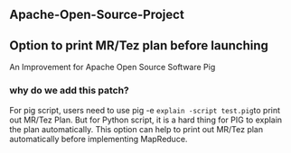 ## Apache-Open-Source-Project

## Option to print MR/Tez plan before launching
An Improvement for Apache Open Source Software Pig

### why do we add this patch?
For pig script, users need to use pig -e ```explain -script test.pig```to print out MR/Tez Plan. But for Python script, it is a hard thing for PIG to explain the plan automatically. This option can help to print out MR/Tez plan automatically before implementing MapReduce.
